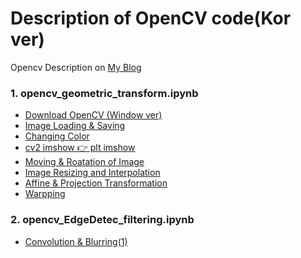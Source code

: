 # Description of OpenCV code(Kor ver)

Opencv Description on <a href = "bigdata-analyst.tistory.com"> My Blog </a>

### 1. opencv_geometric_transform.ipynb
  -  <a href = 'https://bigdata-analyst.tistory.com/131?category=881359'> Download OpenCV (Window ver) </a>
  -  <a href = 'https://bigdata-analyst.tistory.com/133?category=881359'> Image Loading & Saving </a>
  -  <a href = 'https://bigdata-analyst.tistory.com/134?category=881359'> Changing Color </a>
  -  <a href = 'https://bigdata-analyst.tistory.com/135?category=881359'> cv2 imshow 👉 plt imshow </a>
  -  <a href = 'https://bigdata-analyst.tistory.com/204'> Moving & Roatation of Image </a>
  -  <a href = 'https://bigdata-analyst.tistory.com/205'> Image Resizing and Interpolation </a>
  -  <a href = 'https://bigdata-analyst.tistory.com/206'> Affine & Projection Transformation </a>
  -  <a href = 'https://bigdata-analyst.tistory.com/207'> Warpping </a>
### 2. opencv_EdgeDetec_filtering.ipynb
  - <a href = 'https://bigdata-analyst.tistory.com/224'> Convolution & Blurring(1) </a>
